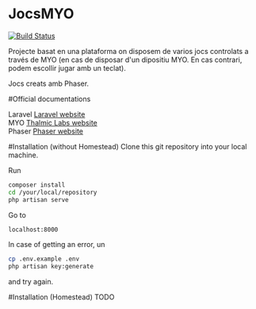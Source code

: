 # JocsMYO

[![Build Status](https://scrutinizer-ci.com/g/albertmayor/JocsMYO/badges/build.png?b=master)](https://scrutinizer-ci.com/g/albertmayor/JocsMYO/build-status/master)

Projecte basat en una plataforma on disposem de varios jocs controlats a través de MYO (en cas de disposar d'un dipositiu MYO. En cas contrari, podem escollir jugar amb un teclat).

Jocs creats amb Phaser.

#Official documentations

Laravel [Laravel website](http://laravel.com/docs)<br />
MYO [Thalmic Labs website](https://www.thalmic.com/)<br />
Phaser [Phaser website](http://phaser.io/)<br />

#Installation (without Homestead)
Clone this git repository into your local machine.

Run
```bash
composer install
cd /your/local/repository
php artisan serve
```

Go to
```bash
localhost:8000
```

In case of getting an error, un
```bash
cp .env.example .env
php artisan key:generate
```
and try again.

#Installation (Homestead)
TODO
